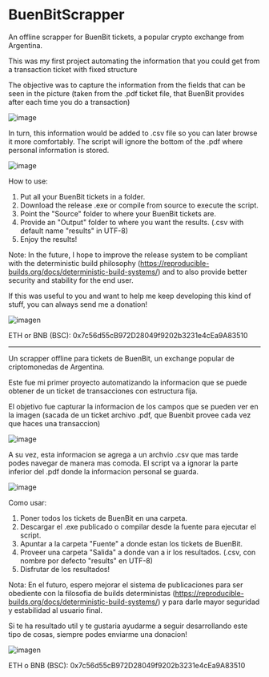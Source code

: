 # BuenBitScrapper

An offline scrapper for BuenBit tickets, a popular crypto exchange from Argentina. 

This was my first project automating the information that you could get from a transaction ticket with fixed structure

The objective was to capture the information from the fields that can be seen in the picture (taken from the .pdf ticket file, that BuenBit provides after each time you do a transaction)

![image](https://user-images.githubusercontent.com/80550822/145272358-8ecf153b-a453-447f-8729-c93ed9e8b849.png)

In turn, this information would be added to .csv file so you can later browse it more comfortably. The script will ignore the bottom of the .pdf where personal information is stored.

![image](https://user-images.githubusercontent.com/80550822/145273418-65c7f1c6-ed82-42db-b852-9115497ababb.png)

How to use:

1) Put all your BuenBit tickets in a folder.
2) Download the release .exe or compile from source to execute the script.
3) Point the "Source" folder to where your BuenBit tickets are.
4) Provide an "Output" folder to where you want the results. (.csv with default name "results" in UTF-8)
5) Enjoy the results!

Note: In the future, I hope to improve the release system to be compliant with the deterministic build philosophy (https://reproducible-builds.org/docs/deterministic-build-systems/) and to also provide better security and stability for the end user. 

If this was useful to you and want to help me keep developing this kind of stuff, you can always send me a donation!

![imagen](https://user-images.githubusercontent.com/80550822/145650828-95c3fe7e-368f-4740-a85e-fcf4ad76ed96.png)

ETH or BNB (BSC): 0x7c56d55cB972D28049f9202b3231e4cEa9A83510 

---------------------------------------------------------------------------------------------------------------------------------------------------------------------------
Un scrapper offline para tickets de BuenBit, un exchange popular de criptomonedas de Argentina.

Este fue mi primer proyecto automatizando la informacion que se puede obtener de un ticket de transacciones con estructura fija. 

El objetivo fue capturar la informacion de los campos que se pueden ver en la imagen (sacada de un ticket archivo .pdf, que Buenbit provee cada vez que haces una transaccion)

![image](https://user-images.githubusercontent.com/80550822/145272358-8ecf153b-a453-447f-8729-c93ed9e8b849.png)

A su vez, esta informacion se agrega a un archvio .csv que mas tarde podes navegar de manera mas comoda. El script va a ignorar la parte inferior del .pdf donde la informacion personal se guarda. 

![image](https://user-images.githubusercontent.com/80550822/145273418-65c7f1c6-ed82-42db-b852-9115497ababb.png)

Como usar: 

1) Poner todos los tickets de BuenBit en una carpeta.
2) Descargar el .exe publicado o compilar desde la fuente para ejecutar el script.
3) Apuntar a la carpeta "Fuente" a donde estan los tickets de BuenBit.
4) Proveer una carpeta "Salida" a donde van a ir los resultados. (.csv, con nombre por defecto "results" en UTF-8)
5) Disfrutar de los resultados!

Nota: En el futuro, espero mejorar el sistema de publicaciones para ser obediente con la filosofia de builds deterministas (https://reproducible-builds.org/docs/deterministic-build-systems/) y para darle mayor seguridad y estabilidad al usuario final. 

Si te ha resultado util y te gustaria ayudarme a seguir desarrollando este tipo de cosas, siempre podes enviarme una donacion!

![imagen](https://user-images.githubusercontent.com/80550822/145650840-c18b355d-c741-4e48-bd4c-f87b65ad6b78.png)

ETH o BNB (BSC): 0x7c56d55cB972D28049f9202b3231e4cEa9A83510 
